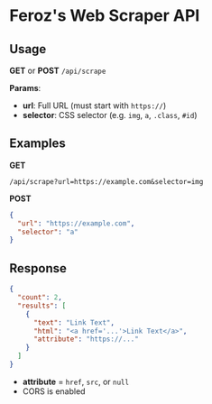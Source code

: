 # Feroz's Web Scraper API

## Usage

**GET** or **POST** `/api/scrape`

**Params**:
- **url**: Full URL (must start with `https://`)
- **selector**: CSS selector (e.g. `img`, `a`, `.class`, `#id`)

## Examples

**GET**
```
/api/scrape?url=https://example.com&selector=img
```

**POST**
```json
{
  "url": "https://example.com",
  "selector": "a"
}
```

## Response
```json
{
  "count": 2,
  "results": [
    {
      "text": "Link Text",
      "html": "<a href='...'>Link Text</a>",
      "attribute": "https://..."
    }
  ]
}
```

- **attribute** = `href`, `src`, or `null`
- CORS is enabled
